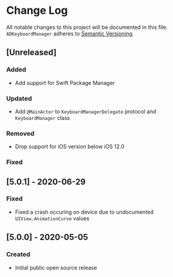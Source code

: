 # Change Log
All notable changes to this project will be documented in this file.
`ADKeyboardManager` adheres to [Semantic Versioning](http://semver.org/).

## [Unreleased]

### Added
- Add support for Swift Package Manager

### Updated
- Add `@MainActor` to `KeyboardManagerDelegate` protocol and `KeyboardManager` class

### Removed
- Drop support for iOS version below iOS 12.0

### Fixed

## [5.0.1] - 2020-06-29

### Fixed
- Fixed a crash occuring on device due to undocumented `UIView.AnimationCurve` values

## [5.0.0] - 2020-05-05

### Created
- Initial public open source release
